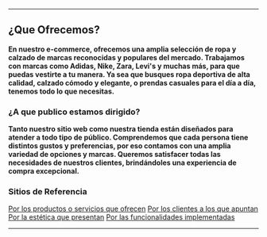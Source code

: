 ___
## ¿Que Ofrecemos?
**En nuestro e-commerce, ofrecemos una amplia selección de ropa y calzado de marcas reconocidas y populares del mercado. Trabajamos con marcas como Adidas, Nike, Zara, Levi's y muchas más, para que puedas vestirte a tu manera. Ya sea que busques ropa deportiva de alta calidad, calzado cómodo y elegante, o prendas casuales para el día a día, tenemos todo lo que necesitas.**

### ¿A que publico estamos dirigido?
**Tanto nuestro sitio web como nuestra tienda están diseñados para atender a todo tipo de público. Comprendemos que cada persona tiene distintos gustos y preferencias, por eso contamos con una amplia variedad de opciones y marcas. Queremos satisfacer todas las necesidades de nuestros clientes, brindándoles una experiencia de compra excepcional.**

### Sitios de Referencia
[Por los productos o servicios que ofrecen](https://www.dsw.com/)
[Por los clientes a los que apuntan](https://www.sportline.com.ar/)
[Por la estética que presentan](https://www.dadoa.com.ar/indumentaria/buzos-y-sweaters)
[Por las funcionalidades implementadas](https://www.solodeportes.com.ar/)
___